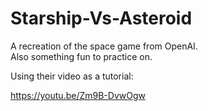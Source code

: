 # Starship-Vs-Asteroid
A recreation of the space game from OpenAI. <br>
Also something fun to practice on.

Using their video as a tutorial:

https://youtu.be/Zm9B-DvwOgw
